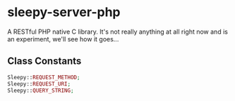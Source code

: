 sleepy-server-php
=================

A RESTful PHP native C library. It's not really anything at all right now and is an experiment, we'll see how it goes...

Class Constants
---------------
```php
Sleepy::REQUEST_METHOD;
Sleepy::REQUEST_URI;
Sleepy::QUERY_STRING;
```
